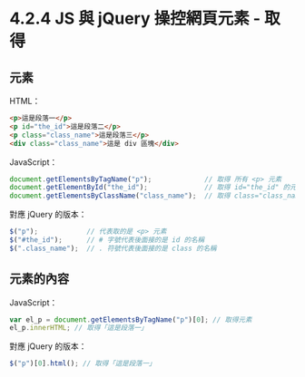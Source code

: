 # 4.2.4 JS 與 jQuery 操控網頁元素 - 取得

## 元素

HTML：

```html
<p>這是段落一</p>
<p id="the_id">這是段落二</p>
<p class="class_name">這是段落三</p>
<div class="class_name">這是 div 區塊</div>
```

JavaScript：

```js
document.getElementsByTagName("p");             // 取得 所有 <p> 元素
document.getElementById("the_id");              // 取得 id="the_id" 的元素
document.getElementsByClassName("class_name");  // 取得 class="class_name" 的元素
```

對應 jQuery 的版本：

```js
$("p");            // 代表取的是 <p> 元素
$("#the_id");      // # 字號代表後面接的是 id 的名稱
$(".class_name");  // . 符號代表後面接的是 class 的名稱
```

## 元素的內容

JavaScript：

```js
var el_p = document.getElementsByTagName("p")[0]; // 取得元素
el_p.innerHTML; // 取得「這是段落一」
```

對應 jQuery 的版本：

```js
$("p")[0].html(); // 取得「這是段落一」
```



